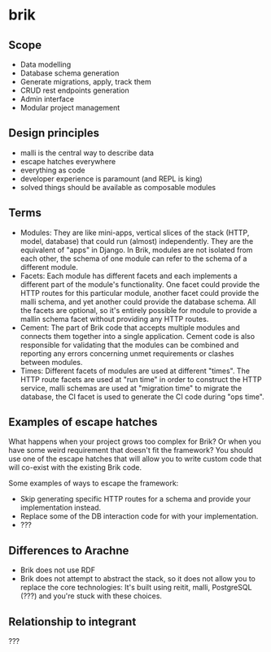 # brik

## Scope

* Data modelling
* Database schema generation
* Generate migrations, apply, track them
* CRUD rest endpoints generation
* Admin interface
* Modular project management

## Design principles

* malli is the central way to describe data
* escape hatches everywhere
* everything as code
* developer experience is paramount (and REPL is king)
* solved things should be available as composable modules

## Terms

* Modules: They are like mini-apps, vertical slices of the stack (HTTP, model,
  database) that could run (almost) independently. They are the equivalent of
  "apps" in Django. In Brik, modules are not isolated from each other, the
  schema of one module can refer to the schema of a different module.
* Facets: Each module has different facets and each implements a different part
  of the module's functionality. One facet could provide the HTTP routes for
  this particular module, another facet could provide the malli schema, and yet
  another could provide the database schema. All the facets are optional, so
  it's entirely possible for module to provide a mallin schema facet without
  providing any HTTP routes.
* Cement: The part of Brik code that accepts multiple modules and connects them
  together into a single application. Cement code is also responsible for
  validating that the modules can be combined and reporting any errors
  concerning unmet requirements or clashes between modules.
* Times: Different facets of modules are used at different "times". The HTTP
  route facets are used at "run time" in order to construct the HTTP service,
  malli schemas are used at "migration time" to migrate the database, the CI
  facet is used to generate the CI code during "ops time".

## Examples of escape hatches

What happens when your project grows too complex for Brik? Or when you have some
weird requirement that doesn't fit the framework? You should use one of the
escape hatches that will allow you to write custom code that will co-exist with
the existing Brik code.

Some examples of ways to escape the framework:

* Skip generating specific HTTP routes for a schema and provide your
  implementation instead.
* Replace some of the DB interaction code for with your implementation.
* ???

## Differences to Arachne

* Brik does not use RDF
* Brik does not attempt to abstract the stack, so it does not allow you to
  replace the core technologies: It's built using reitit, malli, PostgreSQL
  (???) and you're stuck with these choices.

## Relationship to integrant

???
